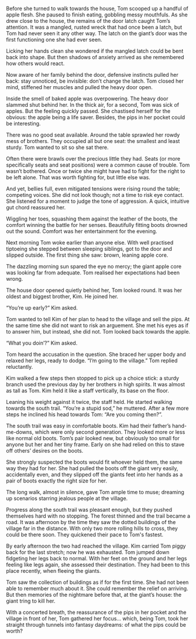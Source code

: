 Before she turned to walk towards the house, Tom scooped up a handful of apple flesh. She paused to finish eating, gobbling messy mouthfuls. As she drew close to the house, the remains of the door latch caught Tom’s attention. It was a mangled, rusted wreck that had once been a latch, but Tom had never seen it any other way. The latch on the giant’s door was the first functioning one she had ever seen.

Licking her hands clean she wondered if the mangled latch could be bent back into shape. But then shadows of anxiety arrived as she remembered how others would react.

Now aware of her family behind the door, defensive instincts pulled her back: stay unnoticed, be invisible: don’t change the latch. Tom closed her mind, stiffened her muscles and pulled the heavy door open.

Inside the smell of baked apple was overpowering. The heavy door slammed shut behind her. In the thick air, for a second, Tom was sick of apples. But the feeling quickly passed. She chastised herself for the obvious: the apple being a life saver. Besides, the pips in her pocket could be interesting.

There was no good seat available. Around the table sprawled her rowdy mess of brothers. They occupied all but one seat: the smallest and least sturdy. Tom wanted to sit so she sat there.

Often there were brawls over the precious little they had. Seats (or more specifically seats and seat positions) were a common cause of trouble. Tom wasn’t bothered. Once or twice she might have had to fight for the right to be left alone. That was worth fighting for, but little else was.

And yet, bellies full, even mitigated tensions were rising round the table; competing voices. She did not look though; not a time to risk eye contact. She listened for a moment to judge the tone of aggression. A quick, intuitive gut chord reassured her.

Wiggling her toes, squashing them against the leather of the boots, the comfort winning the battle for her senses. Beautifully fitting boots drowned out the sound. Comfort was her entertainment for the evening.

Next morning Tom woke earlier than anyone else. With well practised tiptoeing she stepped between sleeping siblings, got to the door and slipped outside. The first thing she saw: brown, leaning apple core.

The dazzling morning sun spared the eye no mercy; the giant apple core was looking far from adequate. Tom realised her expectations had been wrong.

The house door opened quietly behind her, Tom looked round. It was her oldest and biggest brother, Kim. He joined her. 

“You’re up early?” Kim asked.

Tom wanted to tell Kim of her plan to head to the village and sell the pips. At the same time she did not want to risk an arguement. She met his eyes as if to answer him, but instead, she did not. Tom looked back towards the apple.

“What you doin’?” Kim asked.

Tom heard the accusation in the question. She braced her upper body and relaxed her legs, ready to dodge. “I’m going to the village.” Tom replied reluctantly.

Kim walked a few steps then stopped to pick up a choice stick: a sturdy branch used the previous day by her brothers in high spirits. It was almost as tall as Tom. Kim held it like a staff vertically, its base on the floor.

Leaning his weight against it twice, the staff held. He started walking towards the south trail. “You’re a stupid sod,” he muttered. After a few more steps he inclined his head towards Tom: “Are you coming then?”.

The south trail was easy in comfortable boots. Kim had their father’s hand-me-downs, which were only second generation. They looked more or less like normal old boots. Tom’s pair looked new, but obviously too small for anyone but her and her tiny frame. Early on she had relied on this to stave off others’ desires on the boots.

She strongly suspected the boots would fit whoever held them, the same way they had for her. She had pulled the boots off the giant very easily, accidentally even, and they slipped off the giants feet into her hands as a pair of boots exactly the right size for her.

The long walk, almost in silence, gave Tom ample time to muse; dreaming up scenarios starring jealous people at the village.

Progress along the south trail was pleasant enough, but they pushed themselves hard with no stopping. The forest thinned and the trail became a road. It was afternoon by the time they saw the dotted buildings of the village far in the distance. With only two more rolling hills to cross, they could be there soon. They quickened their pace to Tom's fastest.

By early afternoon the two had reached the village. Kim carried Tom piggy back for the last stretch; now he was exhausted. Tom jumped down fidgeting her legs back to normal. With her feet on the ground and her legs feeling like legs again, she assessed their destination. They had been to this place recently, when fleeing the giants.

Tom saw the collection of buildings as if for the first time. She had not been able to remember much about it. She could remember the relief on arriving. But then memories of the nightmare before that, at the giant’s house: the giant tring to kill her.

With a concerted breath, the reassurance of the pips in her pocket and the village in front of her, Tom gathered her focus... which, being Tom, took her straight through tunnels into fantasy daydreams: of what the pips could be worth?